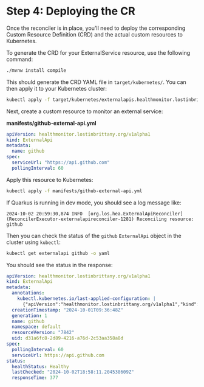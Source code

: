 # Step 4: Deploying the CR

Once the reconciler is in place, you'll need to deploy the corresponding Custom Resource Definition (CRD) and the actual custom resources to Kubernetes.

To generate the CRD for your ExternalService resource, use the following command:

```bash
./mvnw install compile
```

This should generate the CRD YAML file in `target/kubernetes/`. You can then apply it to your Kubernetes cluster:

```bash
kubectl apply -f target/kubernetes/externalapis.healthmonitor.lostinbrittany.org-v1.yml
```

Next, create a custom resource to monitor an external service:

**manifests/github-external-api.yml**
```yml
apiVersion: healthmonitor.lostinbrittany.org/v1alpha1
kind: ExternalApi
metadata:
  name: github
spec:
  serviceUrl: "https://api.github.com"
  pollingInterval: 60
```

Apply this resource to Kubernetes:

```bash
kubectl apply -f manifests/github-external-api.yml
```

If Quarkus is running in dev mode, you should see a log message like:

```log
2024-10-02 20:59:30,874 INFO  [org.los.hea.ExternalApiReconciler] (ReconcilerExecutor-externalapireconciler-1281) Reconciling resource: github
```

Then you can check the status of the `github` `ExternalApi` object in the cluster using `kubectl`:

```bash
kubectl get externalapi github -o yaml
```

You should see the status in the response:

```yaml
apiVersion: healthmonitor.lostinbrittany.org/v1alpha1
kind: ExternalApi
metadata:
  annotations:
    kubectl.kubernetes.io/last-applied-configuration: |
      {"apiVersion":"healthmonitor.lostinbrittany.org/v1alpha1","kind":"ExternalApi","metadata":{"annotations":{},"name":"github","namespace":"default"},"spec":{"pollingInterval":60,"serviceUrl":"https://api.github.com"}}
  creationTimestamp: "2024-10-01T09:36:48Z"
  generation: 1
  name: github
  namespace: default
  resourceVersion: "7842"
  uid: d31a6fc8-2d89-4216-a76d-2c53aa358a8d
spec:
  pollingInterval: 60
  serviceUrl: https://api.github.com
status:
  healthStatus: Healthy
  lastChecked: "2024-10-02T18:58:11.204538609Z"
  responseTime: 377
```


